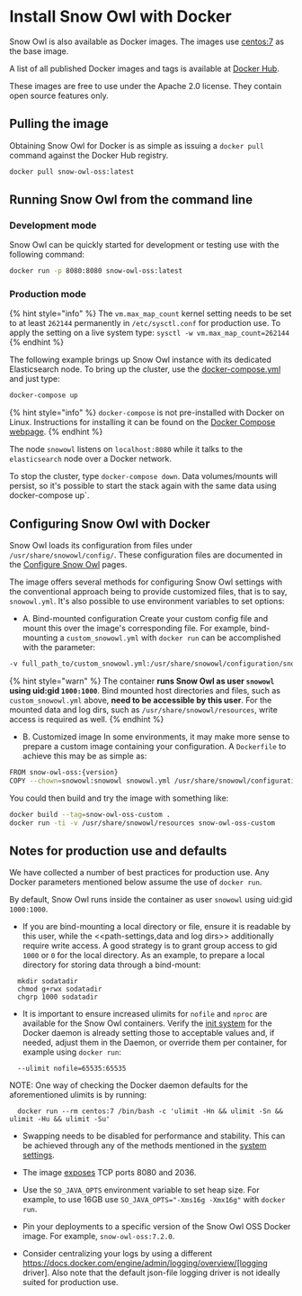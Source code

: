 # Install Snow Owl with Docker

Snow Owl is also available as Docker images. The images use [centos:7](https://hub.docker.com/_/centos/) as the base image.

A list of all published Docker images and tags is available at [Docker Hub](https://hub.docker.com/r/b2ihealthcare/snow-owl-oss/).

These images are free to use under the Apache 2.0 license. They contain open source features only.

## Pulling the image

Obtaining Snow Owl for Docker is as simple as issuing a `docker pull` command against the Docker Hub registry.

```bash
docker pull snow-owl-oss:latest
```

## Running Snow Owl from the command line

### Development mode

Snow Owl can be quickly started for development or testing use with the following command:

```bash
docker run -p 8080:8080 snow-owl-oss:latest
```

### Production mode

{% hint style="info" %}
The `vm.max_map_count` kernel setting needs to be set to at least `262144` permanently in `/etc/sysctl.conf` for production use.
To apply the setting on a live system type: `sysctl -w vm.max_map_count=262144`
{% endhint %}

The following example brings up Snow Owl instance with its dedicated Elasticsearch node. 
To bring up the cluster, use the [docker-compose.yml](https://github.com/b2ihealthcare/snow-owl/blob/7.x/docker/docker-compose.yml) and just type:

```bash
docker-compose up
```

{% hint style="info" %}
`docker-compose` is not pre-installed with Docker on Linux. Instructions for installing it can be found on the [Docker Compose webpage](https://docs.docker.com/compose/install/#install-using-pip).
{% endhint %}

The node `snowowl` listens on `localhost:8080` while it talks to the `elasticsearch` node over a Docker network.

To stop the cluster, type `docker-compose down`. Data volumes/mounts will persist, so it's possible to start the stack again with the same data using
docker-compose up`.

## Configuring Snow Owl with Docker

Snow Owl loads its configuration from files under `/usr/share/snowowl/config/`.
These configuration files are documented in the [Configure Snow Owl](../configure/index.md) pages.

The image offers several methods for configuring Snow Owl settings with the
conventional approach being to provide customized files, that is to say,
`snowowl.yml`. It's also possible to use environment variables to set
options:

* A. Bind-mounted configuration
Create your custom config file and mount this over the image's corresponding file.
For example, bind-mounting a `custom_snowowl.yml` with `docker run` can be
accomplished with the parameter:

```bash
-v full_path_to/custom_snowowl.yml:/usr/share/snowowl/configuration/snowowl.yml
```

{% hint style="warn" %}
The container **runs Snow Owl as user `snowowl` using uid:gid `1000:1000`**.
Bind mounted host directories and files, such as `custom_snowowl.yml` above,
**need to be accessible by this user**. For the mounted data and log dirs,
such as `/usr/share/snowowl/resources`, write access is required as well.
{% endhint %}

* B. Customized image
In some environments, it may make more sense to prepare a custom image containing
your configuration. A `Dockerfile` to achieve this may be as simple as:

```bash
FROM snow-owl-oss:{version}
COPY --chown=snowowl:snowowl snowowl.yml /usr/share/snowowl/configuration/
```

You could then build and try the image with something like:

```bash
docker build --tag=snow-owl-oss-custom .
docker run -ti -v /usr/share/snowowl/resources snow-owl-oss-custom
```

## Notes for production use and defaults

We have collected a number of best practices for production use.
Any Docker parameters mentioned below assume the use of `docker run`.

By default, Snow Owl runs inside the container as user `snowowl` using uid:gid `1000:1000`.

* If you are bind-mounting a local directory or file, ensure it is readable by
this user, while the <<path-settings,data and log dirs>> additionally require
write access. A good strategy is to grant group access to gid `1000` or `0` for
the local directory. As an example, to prepare a local directory for storing
data through a bind-mount:

```
  mkdir sodatadir
  chmod g+rwx sodatadir
  chgrp 1000 sodatadir
```

* It is important to ensure increased ulimits for `nofile`
and `nproc` are available for the Snow Owl containers.
Verify the [init system](https://github.com/moby/moby/tree/ea4d1243953e6b652082305a9c3cda8656edab26/contrib/init)
for the Docker daemon is already setting those to acceptable values and, if
needed, adjust them in the Daemon, or override them per container, for example
using `docker run`:

```
  --ulimit nofile=65535:65535
```

NOTE: One way of checking the Docker daemon defaults for the aforementioned
ulimits is by running:

```
  docker run --rm centos:7 /bin/bash -c 'ulimit -Hn && ulimit -Sn && ulimit -Hu && ulimit -Su'
```

* Swapping needs to be disabled for performance and stability. This can be
achieved through any of the methods mentioned in the [system settings](../configure/system-settings.md). 

* The image [exposes](https://docs.docker.com/engine/reference/builder/#/expose)
TCP ports 8080 and 2036.

* Use the `SO_JAVA_OPTS` environment variable to set heap size. For example, to
use 16GB use `SO_JAVA_OPTS="-Xms16g -Xmx16g"` with `docker run`.

* Pin your deployments to a specific version of the Snow Owl OSS Docker image. For
example, `snow-owl-oss:7.2.0`.

* Consider centralizing your logs by using a different https://docs.docker.com/engine/admin/logging/overview/[logging driver]. Also note
that the default json-file logging driver is not ideally suited for production use.